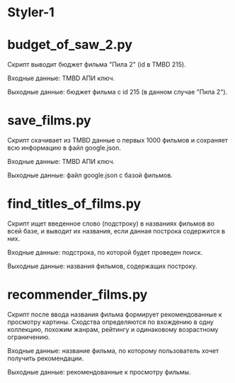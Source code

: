 # Styler-1


# budget_of_saw_2.py
Скрипт выводит бюджет фильма "Пила 2" (id в TMBD 215).

Входные данные: TMBD АПИ ключ.

Выходные данные: бюджет фильма с id 215 (в данном случае "Пила 2").


# save_films.py
Скрипт скачивает из TMBD данные о первых 1000 фильмов и сохраняет всю информацию в файл google.json.

Входные данные: TMBD АПИ ключ.

Выходные данные: файл google.json с базой фильмов.


# find_titles_of_films.py
Скрипт ищет введенное слово (подстроку) в названиях фильмов во всей базе, и выводит их названия, если данная построка содержится в них.

Входные данные: подстрока, по которой будет проведен поиск.

Выходные данные: названия фильмов, содержащих построку.


# recommender_films.py
Скрипт после ввода названия фильма формирует рекомендованные к просмотру картины. Сходства определяются по вхождению в одну коллекцию, похожим жанрам, рейтингу и одинаковому возрастному ограничению.

Входные данные: название фильма, по которому пользователь хочет получить рекомендации.

Выходные данные: рекомендованные к просмотру фильмы.
